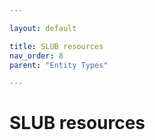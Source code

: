 ```yaml
---

layout: default

title: SLUB resources
nav_order: 8
parent: "Entity Types"

---
```


# SLUB resources

